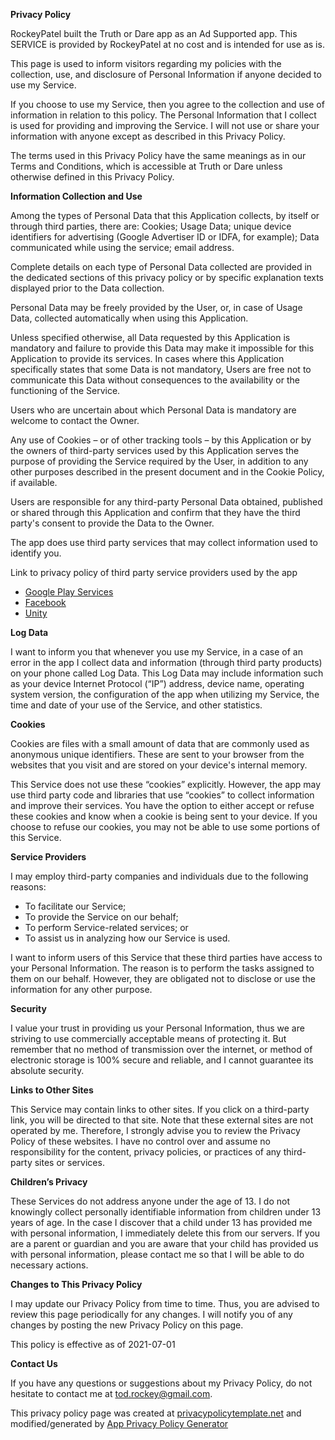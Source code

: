 **Privacy Policy**

RockeyPatel built the Truth or Dare app as an Ad Supported app. This SERVICE is provided by RockeyPatel at no cost and is intended for use as is.

This page is used to inform visitors regarding my policies with the collection, use, and disclosure of Personal Information if anyone decided to use my Service.

If you choose to use my Service, then you agree to the collection and use of information in relation to this policy. The Personal Information that I collect is used for 
providing and improving the Service. I will not use or share your information with anyone except as described in this Privacy Policy.

The terms used in this Privacy Policy have the same meanings as in our Terms and Conditions, which is accessible at Truth or Dare unless otherwise defined in this 
Privacy Policy.

**Information Collection and Use**


Among the types of Personal Data that this Application collects, by itself or through third parties, there are: Cookies; Usage Data; unique device identifiers for 
advertising (Google Advertiser ID or IDFA, for example); Data communicated while using the service; email address.

Complete details on each type of Personal Data collected are provided in the dedicated sections of this privacy policy or by specific explanation texts displayed prior
to the Data collection.

Personal Data may be freely provided by the User, or, in case of Usage Data, collected automatically when using this Application.

Unless specified otherwise, all Data requested by this Application is mandatory and failure to provide this Data may make it impossible for this Application to provide 
its services. In cases where this Application specifically states that some Data is not mandatory, Users are free not to communicate this Data without consequences to
the availability or the functioning of the Service.

Users who are uncertain about which Personal Data is mandatory are welcome to contact the Owner.

Any use of Cookies – or of other tracking tools – by this Application or by the owners of third-party services used by this Application serves the purpose of providing 
the Service required by the User, in addition to any other purposes described in the present document and in the Cookie Policy, if available.

Users are responsible for any third-party Personal Data obtained, published or shared through this Application and confirm that they have the third party's consent to
provide the Data to the Owner.

The app does use third party services that may collect information used to identify you.

Link to privacy policy of third party service providers used by the app

*   [Google Play Services](https://www.google.com/policies/privacy/)
*   [Facebook](https://www.facebook.com/about/privacy/update/printable)
*   [Unity](https://unity3d.com/legal/privacy-policy)

**Log Data**

I want to inform you that whenever you use my Service, in a case of an error in the app I collect data and information (through third party products) on your phone called 
Log Data. This Log Data may include information such as your device Internet Protocol (“IP”) address, device name, operating system version, the configuration of the app 
when utilizing my Service, the time and date of your use of the Service, and other statistics.

**Cookies**

Cookies are files with a small amount of data that are commonly used as anonymous unique identifiers. These are sent to your browser from the websites that you visit and 
are stored on your device's internal memory.

This Service does not use these “cookies” explicitly. However, the app may use third party code and libraries that use “cookies” to collect information and improve their 
services. You have the option to either accept or refuse these cookies and know when a cookie is being sent to your device. If you choose to refuse our cookies, you may 
not be able to use some portions of this Service.

**Service Providers**

I may employ third-party companies and individuals due to the following reasons:

*   To facilitate our Service;
*   To provide the Service on our behalf;
*   To perform Service-related services; or
*   To assist us in analyzing how our Service is used.

I want to inform users of this Service that these third parties have access to your Personal Information. The reason is to perform the tasks assigned to them on our
behalf. However, they are obligated not to disclose or use the information for any other purpose.

**Security**

I value your trust in providing us your Personal Information, thus we are striving to use commercially acceptable means of protecting it. But remember that no method of 
transmission over the internet, or method of electronic storage is 100% secure and reliable, and I cannot guarantee its absolute security.

**Links to Other Sites**

This Service may contain links to other sites. If you click on a third-party link, you will be directed to that site. Note that these external sites are not operated by me.
Therefore, I strongly advise you to review the Privacy Policy of these websites. I have no control over and assume no responsibility for the content, privacy policies, or 
practices of any third-party sites or services.

**Children’s Privacy**

These Services do not address anyone under the age of 13. I do not knowingly collect personally identifiable information from children under 13 years of age. In the case 
I discover that a child under 13 has provided me with personal information, I immediately delete this from our servers. If you are a parent or guardian and you are aware 
that your child has provided us with personal information, please contact me so that I will be able to do necessary actions.

**Changes to This Privacy Policy**

I may update our Privacy Policy from time to time. Thus, you are advised to review this page periodically for any changes. I will notify you of any changes by posting the
new Privacy Policy on this page.

This policy is effective as of 2021-07-01

**Contact Us**

If you have any questions or suggestions about my Privacy Policy, do not hesitate to contact me at tod.rockey@gmail.com.

This privacy policy page was created at [privacypolicytemplate.net](https://privacypolicytemplate.net) and
modified/generated by [App Privacy Policy Generator](https://app-privacy-policy-generator.nisrulz.com/)
